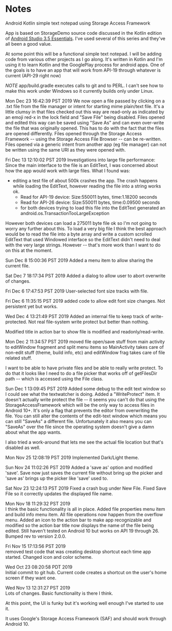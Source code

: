 # Notes
Android Kotlin simple text notepad using Storage Access Framework

App is based on StorageDemo source code discussed in 
the Kotlin edition of 
[Android Studio 3.5 Essentials](https://www.ebookfrenzy.com/ebookpages/kotlin_android_studio_35_ebook.html).
I've used several of this series and they've all been a good value.

At some point this will be a functional simple text notepad.
I will be adding code from various other projects as I go
along.  It's written in Kotlin and I'm using it to learn
Kotlin and the GooglePlay process for android apps.  One of
the goals is to have an app that will work from API-19
through whatever is current (API-29 right now)

*NOTE* app/build.gradle executes calls to git and to PERL.
I can't see how to make this work under Windows so it
currently builds only under Linux.

Mon Dec 23 16:42:39 PST 2019
We now open a file passed by clicking on a .txt file from the file
manager or intent for starting mime plain/text file.  It's a little
clumsy in that files checked out this way are read-only as indicated by
an emoji red-x in the lock field and "Save File" being disabled.  Files
opened and edited this way can be saved using "Save As" and can even
over-write the file that was originally opened.  This has to do with
the fact that the files are opened differently.  Files opened through the
Storage Access Framework -- using the Storage Access File Browser --
can be re-written.  Files opened via a generic
intent from another app (eg file manager) can not be written using
the same URI as they were opened with.

Fri Dec 13 12:10:02 PST 2019
Investigations into large file performance:<br>
Since the main interface to the file is an EditText, I was concerned
about how the app would work with large files.  What I found was:<br/>
* editing a test file of about 500k crashes the app.  The crash happens
while loading the EditText, however reading the file into a string works ok.
    * Read for API-19 device: Size:550011 bytes, time:1.18200 seconds
    * Read for API-26 device: Size:550011 bytes, time:0.09500 seconds
    * for both devices trying to load this file into the EditText
    generated an android.os.TransactionTooLargeException

However both devices can load a 275011 byte file ok so I'm not going to
worry any further about this.  To load a very big
file I think the best approach would be to read the file into a
byte array and write a custom scrolled EditText that used Windowed
interface so the EditText didn't need to deal with the very large
strings.  However -- that's more work than I want to do on this
at the moment.

Sun Dec  8 15:00:36 PST 2019
Added a menu item to allow sharing the current file.

Sat Dec  7 18:17:34 PST 2019
Added a dialog to allow user to abort overwrite of changes.

Fri Dec  6 17:47:53 PST 2019
User-selected font size tracks with file.

Fri Dec  6 11:35:15 PST 2019
added code to allow edit font size changes.  Not persistent yet but
works.

Wed Dec  4 13:21:49 PST 2019
Added an internal file to keep track of write-protected.  Not
real file-system write protect but better than nothing.

Modified title in action bar to show file is modified and readonly/read-write.

Mon Dec  2 11:34:57 PST 2019
moved file open/save stuff from main activity to editWindow 
fragment and split menu items so MainActivity takes care
of non-edit stuff (theme, build info, etc) and editWindow
frag takes care of file related stuff.

I want to be able to have private files and be able to really
write protect.  To do that it looks like I need to do a file
picker that works off of getFilesDir path -- which is accessed
using the File class.

Sun Dec  1 13:09:45 PST 2019
Added some debug to the edit text window so I could see what the textwatcher
is doing.  Added a "WriteProtect" item.  It doesn't actually write protect
the file -- it seems you can't do that using the StorageAccessFramework
which will be the only way to access files in Android 10+.  It's only a flag
that prevents the editor from overwriting the file.  You can still alter the
contents of the edit-text window which means you can still "SaveAs" a different
file.  Unfortunately it also means you can "SaveAs" over the file since the
operating system doesn't give a damn about what the app wants.

I also tried a work-around that lets me see the actual file location but 
that's disabled as well.

Mon Nov 25 12:08:19 PST 2019
Implemented Dark/Light theme.

Sun Nov 24 11:02:26 PST 2019
Added a 'save as' option and modified 'save'.  Save
now just saves the current file without bring up the picker
and 'save as' brings up the picker like 'save' used to.

Sat Nov 23 12:24:13 PST 2019
Fixed a crash bug under New File.  Fixed Save File so it
correctly updates the displayed file name.

Mon Nov 18 11:29:32 PST 2019<br>
I think the basic functionality is all in place.  Added
file properties menu item and build info menu item.
All file operations now happen from the overflow menu.
Added an icon to the action bar to make app recognizable
and modified so the action bar title now displays the name of
the file being edited.
Still haven't tested on Android 10 but works on API 19 through
26.
Bumped rev to version 2.0.0.

Fri Nov 15 17:13:56 PST 2019<br>
removed test code that was creating desktop shortcut each time app started.
Changed icon and color scheme.

Wed Oct 23 08:20:58 PDT 2019<br>
Initial commit to git hub.  Current code creates a shortcut
on the user's home screen if they want one.

Wed Nov 13 12:31:27 PST 2019<br>
Lots of changes.   Basic functionality is there I think.

At this point, the UI is funky but it's working well enough I've 
started to use it.

It uses Google's Storage Access Framework (SAF) and should work
through Android 10.
